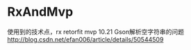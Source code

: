 # RxAndMvp
使用到的技术点，rx retorfit mvp
10.21 
Gson解析空字符串的问题
http://blog.csdn.net/efan006/article/details/50544509
